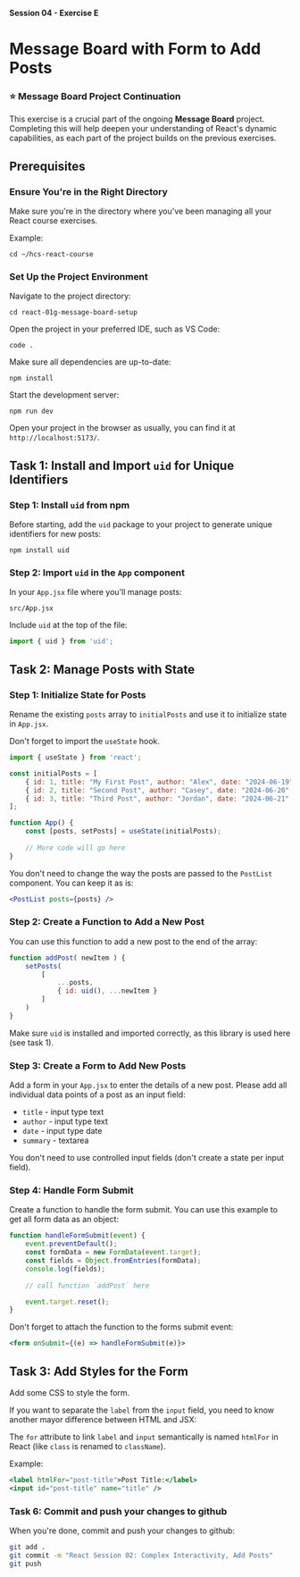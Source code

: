 **Session 04 - Exercise E**

# Message Board with Form to Add Posts

### ⭐️ Message Board Project Continuation

This exercise is a crucial part of the ongoing **Message Board** project. Completing this will help deepen your understanding of React's dynamic capabilities, as each part of the project builds on the previous exercises.

## Prerequisites

### Ensure You're in the Right Directory

Make sure you're in the directory where you've been managing all your React course exercises.

Example:
```
cd ~/hcs-react-course
```

### Set Up the Project Environment

Navigate to the project directory:
```
cd react-01g-message-board-setup
```
Open the project in your preferred IDE, such as VS Code:
```
code .
```
Make sure all dependencies are up-to-date:
```
npm install
```
Start the development server:
```
npm run dev
```
Open your project in the browser as usually, you can find it at `http://localhost:5173/`.

## Task 1: Install and Import `uid` for Unique Identifiers

### Step 1: Install `uid` from npm

Before starting, add the `uid` package to your project to generate unique identifiers for new posts:

```
npm install uid
```

### Step 2: Import `uid` in the `App` component

In your `App.jsx` file where you'll manage posts:
```
src/App.jsx
```

Include `uid` at the top of the file:
```jsx
import { uid } from 'uid';
```

## Task 2: Manage Posts with State

### Step 1: Initialize State for Posts

Rename the existing `posts` array to `initialPosts` and use it to initialize state in `App.jsx`.

Don't forget to import the `useState` hook.

```jsx
import { useState } from 'react';

const initialPosts = [
    { id: 1, title: "My First Post", author: "Alex", date: "2024-06-19", summary: "A brief overview of my first experience."},
    { id: 2, title: "Second Post", author: "Casey", date: "2024-06-20", summary: "Details on the second encounter and its impacts."},
    { id: 3, title: "Third Post", author: "Jordan", date: "2024-06-21", summary: "Insights and takeaways from the third discussion."}
];

function App() {
    const [posts, setPosts] = useState(initialPosts);
    
    // More code will go here
}
```

You don't need to change the way the posts are passed to the `PostList` component. You can keep it as is:

```jsx
<PostList posts={posts} />
```

### Step 2: Create a Function to Add a New Post

You can use this function to add a new post to the end of the array:

```jsx
function addPost( newItem ) {
    setPosts(
        [
            ...posts,
            { id: uid(), ...newItem }
        ]
    )
}
```

Make sure `uid` is installed and imported correctly, as this library is used here (see task 1).


### Step 3: Create a Form to Add New Posts

Add a form in your `App.jsx` to enter the details of a new post. Please add all individual data points of a post as an input field:

- `title` - input type text
- `author` - input type text
- `date` - input type date
- `summary` - textarea

You don't need to use controlled input fields (don't create a state per input field).

### Step 4: Handle Form Submit

Create a function to handle the form submit. You can use this example to get all form data as an object:

```jsx
function handleFormSubmit(event) {
    event.preventDefault();
    const formData = new FormData(event.target);
    const fields = Object.fromEntries(formData);
    console.log(fields);
    
    // call function `addPost` here

    event.target.reset();
}
```

Don't forget to attach the function to the forms submit event:

```jsx
<form onSubmit={(e) => handleFormSubmit(e)}> 
```

## Task 3: Add Styles for the Form

Add some CSS to style the form. 

If you want to separate the `label` from the `input` field, you need to know another mayor difference between HTML and JSX:

The `for` attribute to link `label` and `input` semantically is named `htmlFor` in React (like `class` is renamed to `className`).

Example:

```jsx
<label htmlFor="post-title">Post Title:</label>
<input id="post-title" name="title" />
```

### Task 6: Commit and push your changes to github

When you're done, commit and push your changes to github:

```sh
git add .
git commit -m "React Session 02: Complex Interactivity, Add Posts"
git push
```
